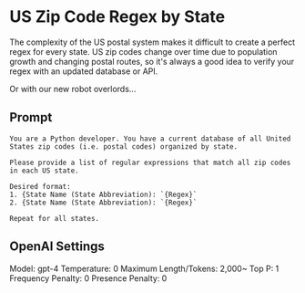 # US Zip Code Regex by State

The complexity of the US postal system makes it difficult to create a perfect regex for every state. US zip codes change over time due to population growth and changing postal routes, so it's always a good idea to verify your regex with an updated database or API. 

Or with our new robot overlords...

## Prompt

```
You are a Python developer. You have a current database of all United States zip codes (i.e. postal codes) organized by state. 

Please provide a list of regular expressions that match all zip codes in each US state.

Desired format:
1. {State Name (State Abbreviation): `{Regex}`
2. {State Name (State Abbreviation): `{Regex}`

Repeat for all states.
```

## OpenAI Settings

Model: gpt-4
Temperature: 0
Maximum Length/Tokens: 2,000~
Top P: 1
Frequency Penalty: 0
Presence Penalty: 0
